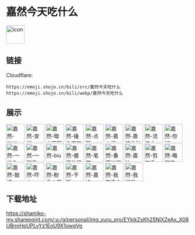 # 嘉然今天吃什么
<img src="https://emoji.shojo.cn/bili/src/嘉然今天吃什么/icon.png" width="50" height="50" alt="icon">

## 链接
Cloudflare:
```
https://emoji.shojo.cn/bili/src/嘉然今天吃什么
https://emoji.shojo.cn/bili/webp/嘉然今天吃什么
```
## 展示
<img src="https://emoji.shojo.cn/bili/src/嘉然今天吃什么/嘉然-mua.png" width="50" height="50" alt="嘉然-mua">
<img src="https://emoji.shojo.cn/bili/src/嘉然今天吃什么/嘉然-安详.png" width="50" height="50" alt="嘉然-安详">
<img src="https://emoji.shojo.cn/bili/src/嘉然今天吃什么/嘉然-暗中观察.png" width="50" height="50" alt="嘉然-暗中观察">
<img src="https://emoji.shojo.cn/bili/src/嘉然今天吃什么/嘉然-锤头丧气.png" width="50" height="50" alt="嘉然-锤头丧气">
<img src="https://emoji.shojo.cn/bili/src/嘉然今天吃什么/嘉然-点赞.png" width="50" height="50" alt="嘉然-点赞">
<img src="https://emoji.shojo.cn/bili/src/嘉然今天吃什么/嘉然-嘉人们.png" width="50" height="50" alt="嘉然-嘉人们">
<img src="https://emoji.shojo.cn/bili/src/嘉然今天吃什么/嘉然-嘉速心动.png" width="50" height="50" alt="嘉然-嘉速心动">
<img src="https://emoji.shojo.cn/bili/src/嘉然今天吃什么/嘉然-流口水.png" width="50" height="50" alt="嘉然-流口水">
<img src="https://emoji.shojo.cn/bili/src/嘉然今天吃什么/嘉然-你好.png" width="50" height="50" alt="嘉然-你好">
<img src="https://emoji.shojo.cn/bili/src/嘉然今天吃什么/嘉然-一米八.png" width="50" height="50" alt="嘉然-一米八">
<img src="https://emoji.shojo.cn/bili/src/嘉然今天吃什么/嘉然-一眼真.png" width="50" height="50" alt="嘉然-一眼真">
<img src="https://emoji.shojo.cn/bili/src/嘉然今天吃什么/嘉然-biu.png" width="50" height="50" alt="嘉然-biu">
<img src="https://emoji.shojo.cn/bili/src/嘉然今天吃什么/嘉然-绷不住了.png" width="50" height="50" alt="嘉然-绷不住了">
<img src="https://emoji.shojo.cn/bili/src/嘉然今天吃什么/嘉然-笔芯.png" width="50" height="50" alt="嘉然-笔芯">
<img src="https://emoji.shojo.cn/bili/src/嘉然今天吃什么/嘉然-番茄炒蛋拳.png" width="50" height="50" alt="嘉然-番茄炒蛋拳">
<img src="https://emoji.shojo.cn/bili/src/嘉然今天吃什么/嘉然-嘉油.png" width="50" height="50" alt="嘉然-嘉油">
<img src="https://emoji.shojo.cn/bili/src/嘉然今天吃什么/嘉然-剪刀手.png" width="50" height="50" alt="嘉然-剪刀手">
<img src="https://emoji.shojo.cn/bili/src/嘉然今天吃什么/嘉然-略略略.png" width="50" height="50" alt="嘉然-略略略">
<img src="https://emoji.shojo.cn/bili/src/嘉然今天吃什么/嘉然-敲打.png" width="50" height="50" alt="嘉然-敲打">
<img src="https://emoji.shojo.cn/bili/src/嘉然今天吃什么/嘉然-吓人.png" width="50" height="50" alt="嘉然-吓人">
<img src="https://emoji.shojo.cn/bili/src/嘉然今天吃什么/嘉然-粉色小恶魔.png" width="50" height="50" alt="嘉然-粉色小恶魔">
<img src="https://emoji.shojo.cn/bili/src/嘉然今天吃什么/嘉然-干饭.png" width="50" height="50" alt="嘉然-干饭">
<img src="https://emoji.shojo.cn/bili/src/嘉然今天吃什么/嘉然-嘉步.png" width="50" height="50" alt="嘉然-嘉步">
<img src="https://emoji.shojo.cn/bili/src/嘉然今天吃什么/嘉然-我有嘉心糖.png" width="50" height="50" alt="嘉然-我有嘉心糖">
<img src="https://emoji.shojo.cn/bili/src/嘉然今天吃什么/嘉然-我们是.png" width="50" height="50" alt="嘉然-我们是">

## 下载地址

https://shamiko-my.sharepoint.com/:u:/g/personal/img_yuru_pro/EYkikZsKh25NlXZeAx_X08UBnnHpUPLvYz1EoU9X1owqVg